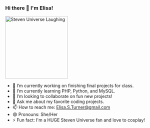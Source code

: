 ### Hi there 👋 I'm Elisa! 

<img src="https://64.media.tumblr.com/56381be926ec9d91e4cbbc6b035f9a6b/a702d16e72700122-2a/s400x600/4f1067e619feece50ee69d4f6e8180f8cf8df55c.gifv" alt="Steven Universe Laughing" width="200" height="200">



- 🔭 I’m currently working on finishing final projects for class.
- 🌱 I’m currently learning PHP, Python, and MySQL.
- 👯 I’m looking to collaborate on fun new projects!
- 💬 Ask me about my favorite coding projects.
- 📫 How to reach me: Elisa.S.Turner@gmail.com
- 😄 Pronouns: She/Her
- ⚡ Fun fact: I'm a HUGE Steven Universe fan and love to cosplay! 


 
